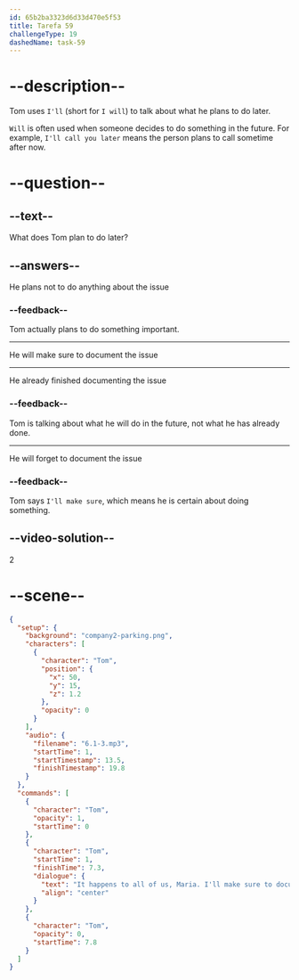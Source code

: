 ```yaml
---
id: 65b2ba3323d6d33d470e5f53
title: Tarefa 59
challengeType: 19
dashedName: task-59
---
```


<!-- (Audio) Tom: It happens to all of us, Maria. I'll make sure to document this for future reference, so we won't run into the same problem again. -->

# --description--

Tom uses `I'll` (short for `I will`) to talk about what he plans to do later.

`Will` is often used when someone decides to do something in the future. For example, `I'll call you later` means the person plans to call sometime after now.

# --question--

## --text--

What does Tom plan to do later?

## --answers--

He plans not to do anything about the issue

### --feedback--

Tom actually plans to do something important.

---

He will make sure to document the issue

---

He already finished documenting the issue

### --feedback--

Tom is talking about what he will do in the future, not what he has already done.

---

He will forget to document the issue

### --feedback--

Tom says `I'll make sure`, which means he is certain about doing something.

## --video-solution--

2

# --scene--

```json
{
  "setup": {
    "background": "company2-parking.png",
    "characters": [
      {
        "character": "Tom",
        "position": {
          "x": 50,
          "y": 15,
          "z": 1.2
        },
        "opacity": 0
      }
    ],
    "audio": {
      "filename": "6.1-3.mp3",
      "startTime": 1,
      "startTimestamp": 13.5,
      "finishTimestamp": 19.8
    }
  },
  "commands": [
    {
      "character": "Tom",
      "opacity": 1,
      "startTime": 0
    },
    {
      "character": "Tom",
      "startTime": 1,
      "finishTime": 7.3,
      "dialogue": {
        "text": "It happens to all of us, Maria. I'll make sure to document this for future reference, so we won't run into the same problem again.",
        "align": "center"
      }
    },
    {
      "character": "Tom",
      "opacity": 0,
      "startTime": 7.8
    }
  ]
}
```
